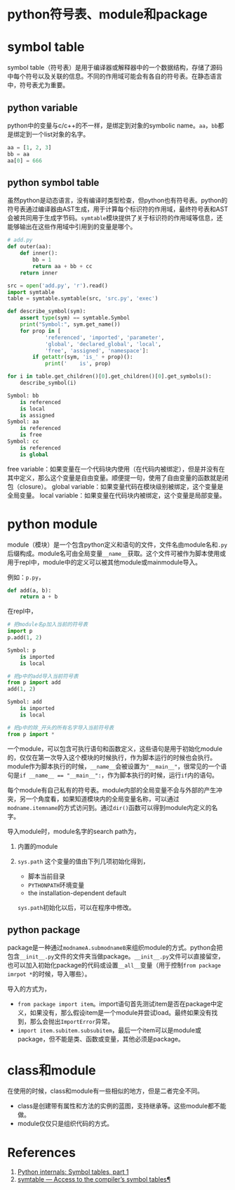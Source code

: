 # python符号表、module和package
# symbol table
symbol table（符号表）是用于编译器或解释器中的一个数据结构，存储了源码中每个符号以及关联的信息。不同的作用域可能会有各自的符号表。在静态语言中，符号表尤为重要。

## python variable
python中的变量与c/c++的不一样，是绑定到对象的symbolic name。`aa`，`bb`都是绑定到一个list对象的名字。

```python
aa = [1, 2, 3]
bb = aa
aa[0] = 666
```

## python symbol table
虽然python是动态语言，没有编译时类型检查，但python也有符号表。python的符号表通过编译器由AST生成，用于计算每个标识符的作用域，最终符号表和AST会被共同用于生成字节码。`symtable`模块提供了关于标识符的作用域等信息，还能够输出在这些作用域中引用到的变量是哪个。

```python
# add.py
def outer(aa):
    def inner():
        bb = 1
        return aa + bb + cc
    return inner

src = open('add.py', 'r').read()
import symtable
table = symtable.symtable(src, 'src.py', 'exec')

def describe_symbol(sym):
    assert type(sym) == symtable.Symbol
    print("Symbol:", sym.get_name())
    for prop in [
            'referenced', 'imported', 'parameter',
            'global', 'declared_global', 'local',
            'free', 'assigned', 'namespace']:
        if getattr(sym, 'is_' + prop)():
            print('    is', prop)

for i in table.get_children()[0].get_children()[0].get_symbols():
    describe_symbol(i)            

Symbol: bb
    is referenced
    is local
    is assigned
Symbol: aa
    is referenced
    is free
Symbol: cc
    is referenced
    is global
```

free variable：如果变量在一个代码块内使用（在代码内被绑定），但是并没有在其中定义，那么这个变量是自由变量。顺便提一句，使用了自由变量的函数就是闭包（closure）。
global variable：如果变量代码在模块级别被绑定，这个变量是全局变量。
local variable：如果变量在代码块内被绑定，这个变量是局部变量。

# python module
module（模块）是一个包含python定义和语句的文件，文件名由module名和`.py`后缀构成。module名可由全局变量`__name__`获取。这个文件可被作为脚本使用或用于repl中，module中的定义可以被其他module或mainmodule导入。

例如：`p.py`，
```python
def add(a, b):
    return a + b
```

在repl中，
```python
# 把module名p加入当前的符号表
import p
p.add(1, 2)

Symbol: p
    is imported
    is local

# 把p中的add导入当前符号表
from p import add
add(1, 2)

Symbol: add
    is imported
    is local

# 把p中的除_开头的所有名字导入当前符号表
from p import *
```

一个module，可以包含可执行语句和函数定义，这些语句是用于初始化module的，仅仅在第一次导入这个模块的时候执行，作为脚本运行的时候也会执行。module作为脚本执行的时候，`__name__`会被设置为`"__main__"`，很常见的一个语句是`if __name__ == "__main__":`，作为脚本执行的时候，运行`if`内的语句。

每个module有自己私有的符号表。module内部的全局变量不会与外部的产生冲突，另一个角度看，如果知道模块内的全局变量名称，可以通过`modname.itemname`的方式访问到。通过`dir()`函数可以得到module内定义的名字。

导入module时，module名字的search path为，
1. 内置的module
2. `sys.path`
    这个变量的值由下列几项初始化得到，
    * 脚本当前目录
    * `PYTHONPATH`环境变量
    * the installation-dependent default

    `sys.path`初始化以后，可以在程序中修改。
    
## python package
package是一种通过`modnameA.submodnameB`来组织module的方式。python会把包含`__init__.py`文件的文件夹当做package。`__init__.py`文件可以直接留空，也可以加入初始化package的代码或设置`__all__`变量（用于控制`from package imrpot *`的时候，导入哪些）。

导入的方式为，
* `from package import item`。import语句首先测试item是否在package中定义，如果没有，那么假设item是一个module并尝试load。最终如果没有找到，那么会抛出`ImportError`异常。
* `import item.subitem.subsubitem`，最后一个item可以是module或package，但不能是类、函数或变量，其他必须是package。

# class和module
在使用的时候，class和module有一些相似的地方，但是二者完全不同。

* class是创建带有属性和方法的实例的蓝图，支持继承等。这些module都不能做。
* module仅仅只是组织代码的方式。

# References
1. [Python internals: Symbol tables, part 1](https://eli.thegreenplace.net/2010/09/18/python-internals-symbol-tables-part-1)
2. [symtable — Access to the compiler’s symbol tables¶](https://docs.python.org/2/library/symtable.html)
